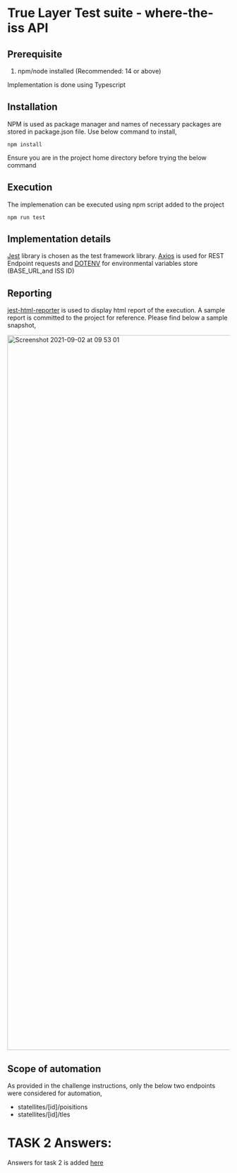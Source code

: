 # True Layer Test suite - where-the-iss API

## Prerequisite

1. npm/node installed (Recommended: 14 or above)

Implementation is done using Typescript

## Installation

NPM is used as package manager and names of necessary packages are stored in package.json file. Use below command to install,

    npm install

Ensure you are in the project home directory before trying the below command

## Execution

The implemenation can be executed using npm script added to the project

    npm run test

## Implementation details

[Jest](https://jestjs.io/) library is chosen as the test framework library. [Axios](https://axios-http.com/docs/intro) is used for REST Endpoint requests and [DOTENV](https://github.com/motdotla/dotenv#readme) for environmental variables store (BASE_URL,and ISS ID)
## Reporting

[jest-html-reporter](https://www.npmjs.com/package/jest-html-reporter) is used to display html report of the execution. A sample report is committed to the project for reference. Please find below a sample snapshot,

<img width="1618" alt="Screenshot 2021-09-02 at 09 53 01" src="https://user-images.githubusercontent.com/13304448/131814356-2251400f-6c79-42a5-a11f-e31eeb6d0b90.png">

## Scope of automation

As provided in the challenge instructions, only the below two endpoints were considered for automation,

- statellites/[id]/poisitions
- statellites/[id]/tles


# TASK 2 Answers:

Answers for task 2 is added [here](/Part2-README.md)
